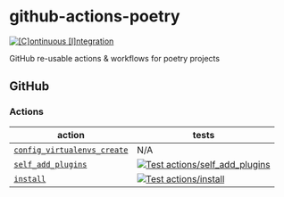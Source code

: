 # github-actions-poetry

[![[C]ontinuous [I]ntegration](https://github.com/percebus/github-actions-poetry/actions/workflows/always.yml/badge.svg)](https://github.com/percebus/github-actions-poetry/actions/workflows/always.yml)

GitHub re-usable actions &amp; workflows for poetry projects

## GitHub

### Actions

| action                                                                      | tests                                                                                                                                                                                                                                                        |
| --------------------------------------------------------------------------- | ------------------------------------------------------------------------------------------------------------------------------------------------------------------------------------------------------------------------------------------------------------ |
| [`config_virtualenvs_create`](./.github/actions/config_virtualenvs_create/) | N/A                                                                                                                                                                                                                                                          |
| [`self_add_plugins`](./.github/actions/self_add_plugins/)                   | [![Test actions/self_add_plugins](https://github.com/percebus/github-actions-poetry/actions/workflows/test_actions__self_add_plugins.yml/badge.svg)](https://github.com/percebus/github-actions-poetry/actions/workflows/test_actions__self_add_plugins.yml) |
| [`install`](./.github/actions/install/)                                     | [![Test actions/install](https://github.com/percebus/github-actions-poetry/actions/workflows/test_actions__install.yml/badge.svg)](https://github.com/percebus/github-actions-poetry/actions/workflows/test_actions__install.yml)                            |
